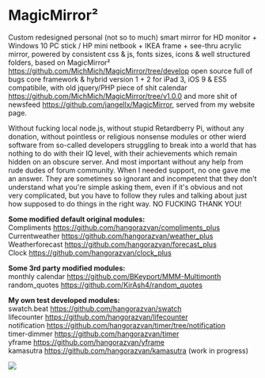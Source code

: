# MagicMirror&sup2;

Custom redesigned personal (not so to much) smart mirror for HD monitor + Windows 10 PC stick / HP mini netbook + IKEA frame + see-thru acrylic mirror, powered by consistent css & js, fonts sizes, icons & well structured folders, based on MagicMirror&sup2; https://github.com/MichMich/MagicMirror/tree/develop open source full of bugs core framework & hybrid version 1 + 2 for iPad 3, iOS 9 & ES5 compatibile, with old jquery/PHP piece of shit calendar https://github.com/MichMich/MagicMirror/tree/v1.0.0 and more shit of newsfeed https://github.com/jangellx/MagicMirror, served from my website page. 

Without fucking local node.js, without stupid Retardberry Pi, without any donation, without pointless or religious nonsense modules or other wierd software from so-called developers struggling to break into a world that has nothing to do with their IQ level, with their achievements which remain hidden on an obscure server. And most important without any help from rude dudes of forum community. When I needed support, no one gave me an answer. They are sometimes so ignorant and incompetent that they don't understand what you're simple asking them, even if it's obvious and not very complicated, but you have to follow they rules and talking about just how supposed to do things in the right way. NO FUCKING THANK YOU!

<b>Some modified default original modules:</b>
<br>Compliments https://github.com/hangorazvan/compliments_plus
<br>Currentweather https://github.com/hangorazvan/weather_plus
<br>Weatherforecast https://github.com/hangorazvan/forecast_plus
<br>Clock https://github.com/hangorazvan/clock_plus

<b>Some 3rd party modified modules:</b>
<br>monthly calendar https://github.com/BKeyport/MMM-Multimonth
<br>random_quotes https://github.com/KirAsh4/random_quotes

<b>My own test developed modules:</b>
<br>swatch.beat https://github.com/hangorazvan/swatch
<br>lifecounter https://github.com/hangorazvan/lifecounter
<br>notification https://github.com/hangorazvan/timer/tree/notification
<br>timer-dimmer https://github.com/hangorazvan/timer
<br>yframe https://github.com/hangorazvan/yframe
<br>kamasutra https://github.com/hangorazvan/kamasutra (work in progress)

<img src=https://github.com/hangorazvan/MagicMirror2/blob/master/hd.png>

